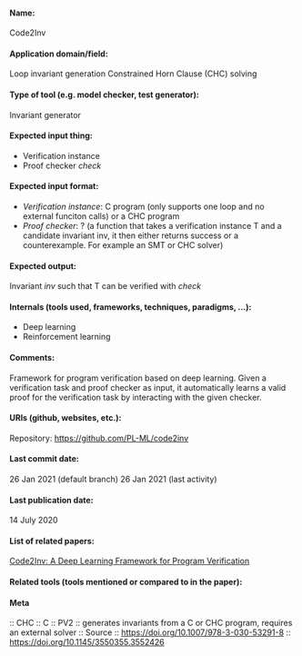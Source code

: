 #### Name:
Code2Inv

#### Application domain/field:
Loop invariant generation
Constrained Horn Clause (CHC) solving

#### Type of tool (e.g. model checker, test generator):
Invariant generator

#### Expected input thing:
- Verification instance
- Proof checker *check*

#### Expected input format:
- *Verification instance*: C program (only supports one loop and no external funciton calls) or a CHC program
- *Proof checker*: ? (a function that takes a verification instance T and a candidate invariant inv, it then either returns success or a counterexample. For example an SMT or CHC solver)

#### Expected output:
Invariant *inv* such that T can be verified with *check*

#### Internals (tools used, frameworks, techniques, paradigms, ...):
- Deep learning
- Reinforcement learning

#### Comments:
Framework for program verification based on deep learning.
Given a verification task and proof checker as input, it automatically learns a valid proof for the verification task by interacting with the given checker.

#### URIs (github, websites, etc.):
Repository: https://github.com/PL-ML/code2inv

#### Last commit date:
26 Jan 2021 (default branch)
26 Jan 2021 (last activity)

#### Last publication date:
14 July 2020

#### List of related papers:
[Code2Inv: A Deep Learning Framework for Program Verification](https://doi.org/10.1007/978-3-030-53291-8_9)

#### Related tools (tools mentioned or compared to in the paper):

#### Meta
:: CHC
:: C
:: PV2 :: generates invariants from a C or CHC program, requires an external solver
:: Source :: https://doi.org/10.1007/978-3-030-53291-8 :: https://doi.org/10.1145/3550355.3552426
